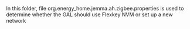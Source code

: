 In this folder, file org.energy_home.jemma.ah.zigbee.properties is used to determine whether the GAL should use Flexkey NVM or set up a new network
